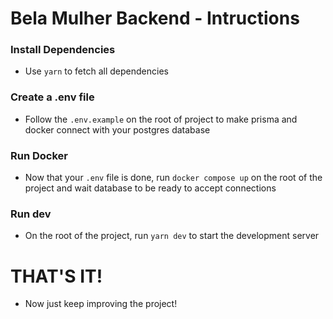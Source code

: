 # Bela Mulher Backend - Intructions

### Install Dependencies

- Use `yarn` to fetch all dependencies

### Create a .env file

- Follow the `.env.example` on the root of project to make prisma and docker connect with your postgres database

### Run Docker

- Now that your `.env` file is done, run `docker compose up` on the root of the project and wait database to be ready to accept connections

### Run dev

- On the root of the project, run `yarn dev` to start the development server

# THAT'S IT!

- Now just keep improving the project!
